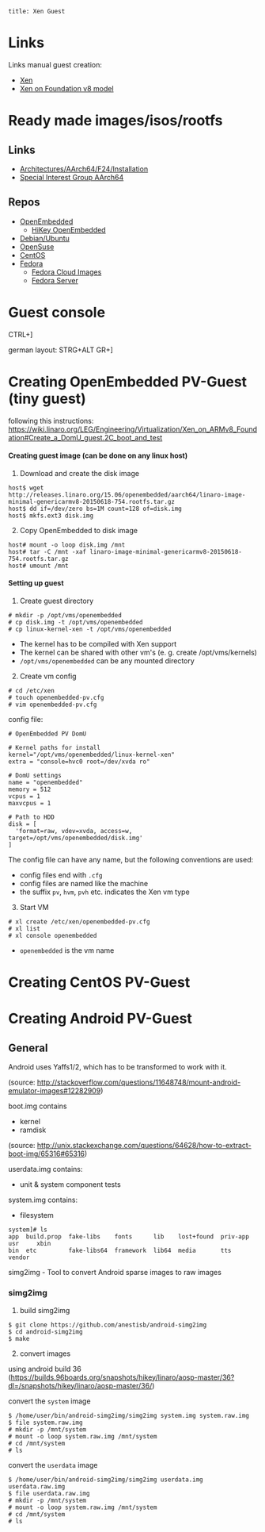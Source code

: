 ~~~
title: Xen Guest
~~~

# Links

Links manual guest creation:
- [Xen](https://help.ubuntu.com/community/Xen)
- [Xen on Foundation v8 model](https://wiki.linaro.org/LEG/Engineering/Virtualization/Xen_on_ARMv8_Foundation)

# Ready made images/isos/rootfs

## Links

- [Architectures/AArch64/F24/Installation](https://fedoraproject.org/wiki/Architectures/AArch64/F24/Installation)
- [Special Interest Group AArch64](https://wiki.centos.org/SpecialInterestGroup/AltArch/AArch64)

## Repos

- [OpenEmbedded](http://releases.linaro.org/openembedded/images/lng-armv8/)
  - [HiKey OpenEmbedded](https://builds.96boards.org/releases/reference-platform/openembedded/hikey/16.06/rpb/)
- [Debian/Ubuntu](https://wiki.debian.org/Arm64Port#Pre-built_Rootfses)
- [OpenSuse](https://en.opensuse.org/Portal:ARM/AArch64)
- [CentOS](http://mirror.centos.org/altarch/7/isos/aarch64/)
- [Fedora](https://ftp-stud.hs-esslingen.de/pub/fedora-secondary/releases/24/Everything/aarch64/)
  - [Fedora Cloud Images](https://ftp-stud.hs-esslingen.de/pub/fedora-secondary/releases/24/CloudImages/aarch64/images/)
  - [Fedora Server](https://ftp-stud.hs-esslingen.de/pub/fedora-secondary/releases/24/Server/)


# Guest console

CTRL+]

german layout: STRG+ALT GR+]

# Creating OpenEmbedded PV-Guest (tiny guest)

following this instructions: https://wiki.linaro.org/LEG/Engineering/Virtualization/Xen_on_ARMv8_Foundation#Create_a_DomU_guest.2C_boot_and_test

#### Creating guest image (can be done on any linux host)

1. Download and create the disk image

~~~
host$ wget http://releases.linaro.org/15.06/openembedded/aarch64/linaro-image-minimal-genericarmv8-20150618-754.rootfs.tar.gz
host$ dd if=/dev/zero bs=1M count=128 of=disk.img
host$ mkfs.ext3 disk.img
~~~

2. Copy OpenEmbedded to disk image

~~~
host# mount -o loop disk.img /mnt
host# tar -C /mnt -xaf linaro-image-minimal-genericarmv8-20150618-754.rootfs.tar.gz
host# umount /mnt
~~~

#### Setting up guest

1. Create guest directory

~~~
# mkdir -p /opt/vms/openembedded
# cp disk.img -t /opt/vms/openembedded
# cp linux-kernel-xen -t /opt/vms/openembedded
~~~

- The kernel has to be compiled with Xen support
- The kernel can be shared with other vm's (e. g. create /opt/vms/kernels)
- `/opt/vms/openembedded` can be any mounted directory

2. Create vm config

~~~
# cd /etc/xen
# touch openembedded-pv.cfg
# vim openembedded-pv.cfg
~~~

config file:

~~~
# OpenEmbedded PV DomU

# Kernel paths for install
kernel="/opt/vms/openembedded/linux-kernel-xen"
extra = "console=hvc0 root=/dev/xvda ro"

# DomU settings
name = "openembedded"
memory = 512
vcpus = 1
maxvcpus = 1

# Path to HDD
disk = [
  'format=raw, vdev=xvda, access=w, target=/opt/vms/openembedded/disk.img'
]
~~~

The config file can have any name, but the following conventions are used:
- config files end with `.cfg`
- config files are named like the machine
- the suffix `pv`, `hvm`, `pvh` etc. indicates the Xen vm type

3. Start VM

~~~
# xl create /etc/xen/openembedded-pv.cfg
# xl list
# xl console openembedded 
~~~

- `openembedded` is the vm name

# Creating CentOS PV-Guest



# Creating Android PV-Guest

## General

Android uses Yaffs1/2, which has to be transformed to work with it.

(source: http://stackoverflow.com/questions/11648748/mount-android-emulator-images#12282909)

boot.img contains 
- kernel
- ramdisk

(source: http://unix.stackexchange.com/questions/64628/how-to-extract-boot-img/65316#65316)

userdata.img contains:
- unit & system component tests

system.img contains:
- filesystem

~~~
system]# ls
app  build.prop  fake-libs    fonts      lib    lost+found  priv-app  usr     xbin
bin  etc         fake-libs64  framework  lib64  media       tts       vendor
~~~

simg2img - Tool to convert Android sparse images to raw images

### simg2img

1. build simg2img

~~~
$ git clone https://github.com/anestisb/android-simg2img
$ cd android-simg2img
$ make
~~~

2. convert images

using android build 36 (https://builds.96boards.org/snapshots/hikey/linaro/aosp-master/36?dl=/snapshots/hikey/linaro/aosp-master/36/)

convert the `system` image

~~~
$ /home/user/bin/android-simg2img/simg2img system.img system.raw.img
$ file system.raw.img
# mkdir -p /mnt/system
# mount -o loop system.raw.img /mnt/system
# cd /mnt/system
# ls
~~~

convert the `userdata` image

~~~
$ /home/user/bin/android-simg2img/simg2img userdata.img userdata.raw.img
$ file userdata.raw.img
# mkdir -p /mnt/system
# mount -o loop system.raw.img /mnt/system
# cd /mnt/system
# ls
~~~


